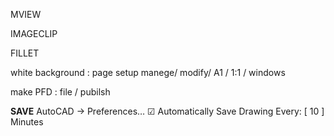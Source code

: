 MVIEW   

IMAGECLIP  

FILLET  

white background : page setup manege/ modify/ A1 / 1:1 / windows  

make PFD : file / pubilsh  

**SAVE**
AutoCAD → Preferences…
☑ Automatically Save Drawing Every: [ 10 ] Minutes



